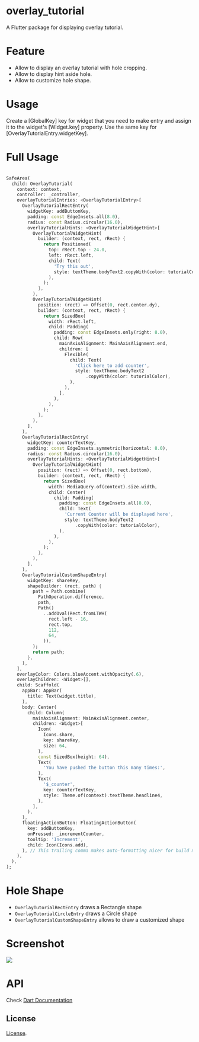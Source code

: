 # overlay_tutorial

A Flutter package for displaying overlay tutorial.

# Feature

- Allow to display an overlay tutorial with hole cropping.
- Allow to display hint aside hole.
- Allow to customize hole shape.

# Usage

Create a [GlobalKey] key for widget that you need to make
entry and assign it to the widget's [Widget.key] property. Use the same
key for [OverlayTutorialEntry.widgetKey].

# Full Usage

```dart

SafeArea(
  child: OverlayTutorial(
    context: context,
    controller: _controller,
    overlayTutorialEntries: <OverlayTutorialEntry>[
      OverlayTutorialRectEntry(
        widgetKey: addButtonKey,
        padding: const EdgeInsets.all(8.0),
        radius: const Radius.circular(16.0),
        overlayTutorialHints: <OverlayTutorialWidgetHint>[
          OverlayTutorialWidgetHint(
            builder: (context, rect, rRect) {
              return Positioned(
                top: rRect.top - 24.0,
                left: rRect.left,
                child: Text(
                  'Try this out',
                  style: textTheme.bodyText2.copyWith(color: tutorialColor),
                ),
              );
            },
          ),
          OverlayTutorialWidgetHint(
            position: (rect) => Offset(0, rect.center.dy),
            builder: (context, rect, rRect) {
              return SizedBox(
                width: rRect.left,
                child: Padding(
                  padding: const EdgeInsets.only(right: 8.0),
                  child: Row(
                    mainAxisAlignment: MainAxisAlignment.end,
                    children: [
                      Flexible(
                        child: Text(
                          'Click here to add counter',
                          style: textTheme.bodyText2
                              .copyWith(color: tutorialColor),
                        ),
                      ),
                    ],
                  ),
                ),
              );
            },
          ),
        ],
      ),
      OverlayTutorialRectEntry(
        widgetKey: counterTextKey,
        padding: const EdgeInsets.symmetric(horizontal: 8.0),
        radius: const Radius.circular(16.0),
        overlayTutorialHints: <OverlayTutorialWidgetHint>[
          OverlayTutorialWidgetHint(
            position: (rect) => Offset(0, rect.bottom),
            builder: (context, rect, rRect) {
              return SizedBox(
                width: MediaQuery.of(context).size.width,
                child: Center(
                  child: Padding(
                    padding: const EdgeInsets.all(8.0),
                    child: Text(
                      'Current Counter will be displayed here',
                      style: textTheme.bodyText2
                          .copyWith(color: tutorialColor),
                    ),
                  ),
                ),
              );
            },
          ),
        ],
      ),
      OverlayTutorialCustomShapeEntry(
        widgetKey: shareKey,
        shapeBuilder: (rect, path) {
          path = Path.combine(
            PathOperation.difference,
            path,
            Path()
              ..addOval(Rect.fromLTWH(
                rect.left - 16,
                rect.top,
                112,
                64,
              )),
          );
          return path;
        },
      ),
    ],
    overlayColor: Colors.blueAccent.withOpacity(.6),
    overlayChildren: <Widget>[],
    child: Scaffold(
      appBar: AppBar(
        title: Text(widget.title),
      ),
      body: Center(
        child: Column(
          mainAxisAlignment: MainAxisAlignment.center,
          children: <Widget>[
            Icon(
              Icons.share,
              key: shareKey,
              size: 64,
            ),
            const SizedBox(height: 64),
            Text(
              'You have pushed the button this many times:',
            ),
            Text(
              '$_counter',
              key: counterTextKey,
              style: Theme.of(context).textTheme.headline4,
            ),
          ],
        ),
      ),
      floatingActionButton: FloatingActionButton(
        key: addButtonKey,
        onPressed: _incrementCounter,
        tooltip: 'Increment',
        child: Icon(Icons.add),
      ), // This trailing comma makes auto-formatting nicer for build methods.
    ),
  ),
);
```

# Hole Shape

- `OverlayTutorialRectEntry` draws a Rectangle shape
- `OverlayTutorialCircleEntry` draws a Circle shape
- `OverlayTutorialCustomShapeEntry` allows to draw a customized shape

# Screenshot

![](https://github.com/TabooSun/overlay_tutorial/blob/master/example/images/example_screenshot.png)

# API

Check [Dart Documentation](https://pub.dev/documentation/overlay_tutorial/latest/)

## License

[License](LICENSE).
